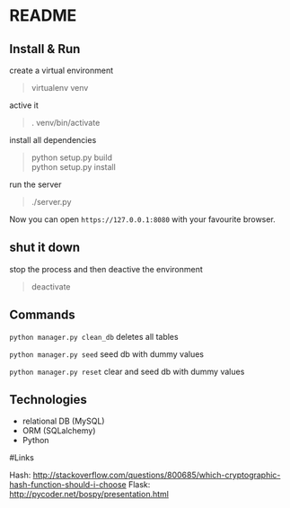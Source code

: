 # README

## Install & Run

create a virtual environment

> virtualenv venv

active it

> . venv/bin/activate  

install all dependencies

> python setup.py build  
> python setup.py install  

run the server

> ./server.py

Now you can open `https://127.0.0.1:8080` with your favourite browser.


## shut it down

stop the process and then deactive the environment

> deactivate

## Commands

`python manager.py clean_db` deletes all tables

`python manager.py seed` seed db with dummy values

`python manager.py reset` clear and seed db with dummy values

## Technologies

 * relational DB (MySQL)
 * ORM (SQLalchemy)
 * Python
 
#Links

Hash: http://stackoverflow.com/questions/800685/which-cryptographic-hash-function-should-i-choose
Flask: http://pycoder.net/bospy/presentation.html
